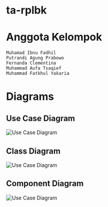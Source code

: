 # ta-rplbk
# Anggota Kelompok
`Muhamad Ibnu Fadhil` \
`Putrandi Agung Prabowo` \
`Fernanda Clementina` \
`Muhammad Aufa Tsaqief` \
`Muhammad Fatkhul Yakaria` 

# Diagrams
<h2>Use Case Diagram</h2>
<image alt="Use Case Diagram" src="https://github.com/gelaws-hub/ta-rplbk/blob/main/diagrams/Use%20Case.png?raw=true" />

<h2>Class Diagram</h2>
<image alt="Use Case Diagram" src="https://github.com/gelaws-hub/ta-rplbk/blob/main/diagrams/Class%20Diagram.png?raw=true" />

<h2>Component Diagram</h2>
<image alt="Use Case Diagram" src="https://github.com/gelaws-hub/ta-rplbk/blob/main/diagrams/Component%20Diagram.png?raw=true" />
 

